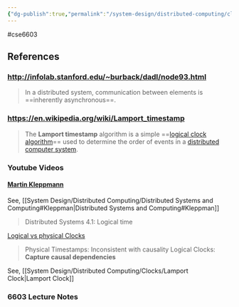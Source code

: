 ```yaml
---
{"dg-publish":true,"permalink":"/system-design/distributed-computing/clocks/clocks/","dgPassFrontmatter":true}
---
```


#cse6603 

## References

### http://infolab.stanford.edu/~burback/dadl/node93.html

> In a distributed system, communication between elements is ==inherently asynchronous==.

### https://en.wikipedia.org/wiki/Lamport_timestamp

>The **Lamport timestamp** algorithm is a simple ==[logical clock algorithm](https://en.wikipedia.org/wiki/Logical_clock_algorithm "Logical clock algorithm")== used to determine the order of events in a [distributed computer system](https://en.wikipedia.org/wiki/Distributed_computer_system "Distributed computer system").

### Youtube Videos

#### [Martin Kleppmann](https://www.youtube.com/watch?v=x-D8iFU1d-o)

See, [[System Design/Distributed Computing/Distributed Systems and Computing#Kleppman\|Distributed Systems and Computing#Kleppman]]

> Distributed Systems 4.1: Logical time

[Logical vs physical Clocks](https://youtu.be/x-D8iFU1d-o?t=68)
 > Physical Timestamps: Inconsistent with causality
 > Logical Clocks: **Capture causal dependencies**
 
See, [[System Design/Distributed Computing/Clocks/Lamport Clock\|Lamport Clock]]



### 6603 Lecture Notes